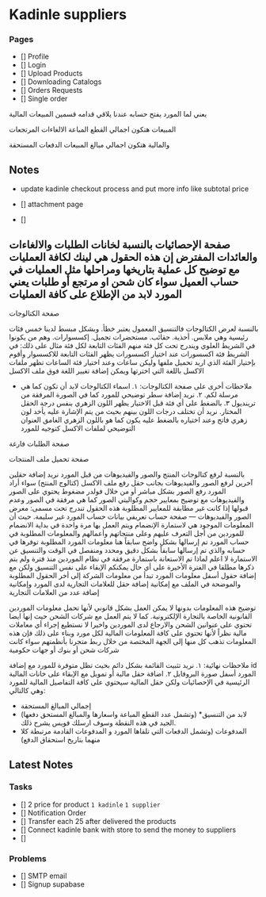 # Kadinle suppliers

### Pages

- [] Profile
- [] Login
- [] Upload Products
- [] Downloading Catalogs
- [] Orders Requests
- [] Single order



يعني لما المورد يفتح حسابه عندنا يلاقي قدامه قسمين 
المبيعات
المالية 

المبيعات هتكون 
اجمالي القطع المباعة 
الالغاءات
المرتجعات 

والمالية هتكون 
اجمالي مبالغ المبيعات 
الدفعات المستحقة 

## Notes
- update kadinle checkout process and put more info like subtotal price 

- [] attachment page
- [] 


<!-- uploadSupplierAttachment -->



صفحة الإحصائيات 
بالنسبة لخانات الطلبات والالغاءات والعائدات 
المفترض إن هذه الحقول هي لينك لكافة العمليات مع توضيح كل عملية بتاريخها ومراحلها مثل العمليات في حساب العميل سواء كان شحن او مرتجع أو طلبات يعني المورد لابد من الإطلاع على كافة العمليات
-
صفحة الكتالوجات 

بالنسبة لعرض الكتالوجات فالتنسيق المعمول يعتبر خطأ. وبشكل مبسط لدينا خمس فئات رئيسية وهي ملابس. أحذية. حقائب. مستحضرات تجميل. إكسسوارات. 
وهم من يكونوا في الشريط العلوي ويندرج تحت كل فئة منهم الفئات التابعة لكل فئة
مثال على ذلك: 
في الشريط فئة اكسسورات 
عند اختيار اكسسورات يظهر الفئات التابعة للاكسسوار وأقوم بإختيار الفئة الذي اريد تحميل ملفها وليكن ساعات وعند اختيار فئة الساعات تظهر ملفات الاكسل باللغة التي اخترتها ويمكن إضافة تغيير اللغة فوق ملف الاكسل
- ملاحظات أخرى على صفحة الكتالوجات: 
١. اسماء الكتالوجات لابد أن تكون كما هي مرسلة لكم.
٢. نريد إضافة سطر توضيحي للمورد كما في الصورة المرفقة من ترينديول 
٣. بالضغط على أي فئة قبل الاختيار يظهر اللون الزهري بنفس درجة الحقل المختار. نريد أن تختلف درجات اللون بينهم بحيث من يتم الإشارة عليه يأخد لون زهري فاتح وعند اختياره بالضغط عليه يكون كما هو باللون الزهري الغامق
العنوان التوضيحي لملفات الاكسل كتوجيه للمورد

صفحة الطلبات فارغة

صفحة تحميل ملف المنتجات 

بالنسبة لرفع كتالوجات المنتج والصور والفيديوهات من قبل المورد نريد إضافة حقلين آخرين لرفع الصور والفيديوهات بجانب حقل رفع ملف الاكسل (كتالوج المنتج) سواء أراد المورد رفع الصور بشكل مباشر أو من خلال فولدر مضغوط يحتوي على الصور والفيديوهات مع توضيح بمعايير حجم وكواليتي الصور كما هي مرفقة في الصور وعدم قبولها إذا كانت غير مطابقة للمعايير المطلوبة
هذه الحقول تندرج تحت مسمى: 
معرض الصور والفيديوهات
—
صفحة حساب تعريفي 
بيانات حساب المورد غير سليمة. حيث أن المعلومات الموجود هي لاستمارة الإنضمام ويتم العمل بها مرة واحدة في بداية الانضمام للموردين من أجل التعرف عليهم وعلى منتجاتهم وأعمالهم والمعلومات المطلوبة في حساب المورد تم إرسالها بشكل واضح سابقاً
هنا معلومات المورد المطلوبة توفرها في حسابه والذي تم إرسالها سابقاً بشكل دقيق ومحدد ومنفصل في الوقت والتنسيق عن الاستمارة
لا اعلم لماذا تم الاستعانة باستمارة مرفقة في نظام الموردين منذ فترة ولم يتم ذكرها مطلقا في الفترة الأخيرة
على أي حال 
يمكنكم الإبقاء على نفس التنسيق ولكن مع إضافة حقول أسفل معلومات المورد تبدأ من معلومات الشركة إلى أخر الحقول المطلوبة والموضحة في الملف مع إمكانية إضافة حقل للعلامات التجارية لدى المورد وإمكانية إضافة عدد من العلامات التجارية

توضيح هذه المعلومات بدونها لا يمكن العمل بشكل قانوني لأنها تحمل معلومات الموردين القانونية الخاصة بالتجارة الإلكترونية. كما لا يتم العمل مع شركات الشحن حيث إنها ايضا تحتوي على عنوانين الشحن والارجاع لدى الموردين واخيرا لا نستطيع إجراء أي معاملات مالية نظراً لأنها تحتوي على كافة المعلومات المالية لكل مورد وبناء على ذلك فإن هذه المعلومات تذهب كل منها إلى الجهة المختصة من خلال ربط متجرنا بأنظمتهم سواء كانت شركات شحن أو بنوك أو جهات حكومية

ملاحظات نهائية: 
١. نريد تثبيت القائمة بشكل دائم بحيث تظل متوفرة للمورد مع إضافة id المورد أسفل صورة البروفايل
٢. اضافة حقل مالية أو تمويل مع الإبقاء على خانات المالية الرئيسية في الإحصائيات ولكن حقل المالية سيحتوي على كافة التفاصيل المالية للمورد وهي كالتالي:
- إجمالي المبالغ المستحقة
- (وتشمل عدد القطع المباعة واسعارها والمبالغ المستحق دفعها) *لابد من التنسيق الجيد في هذه النقطة وسوف ارسلك فويس يشرح ذلك.
- المدفوعات 
(وتشمل الدفعات التي تلقاها المورد و المدفوعات القادمة مرتبطة كلا منهما بتاريخ استحقاق الدفع)



















## Latest Notes
### Tasks
- [] 2 price for product `1 kadinle` `1 supplier`
- [] Notification Order 
- [] Transfer each 25 after delivered the products
- [] Connect kadinle bank with store to send the money to suppliers
- [] 

### Problems
- [] SMTP email
- [] Signup supabase